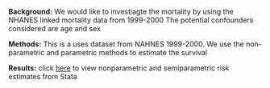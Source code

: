 **Background:** 
We would like to investiagte the mortality by using the NHANES linked mortality data from 1999-2000
The potential confounders considered are age and sex

**Methods:** 
This is a uses dataset from NAHNES 1999-2000. We use the non-parametric and parametric methods to estimate the survival 

**Results:** 
click [here](dyndoc.html) to view nonparametric and semiparametric risk estimates from Stata
